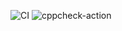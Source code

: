 ![CI](https://github.com/99003179/Applied_Sdlc-1/workflows/CI/badge.svg)
![cppcheck-action](https://github.com/99003179/Applied_Sdlc-1/workflows/cppcheck-action/badge.svg)

